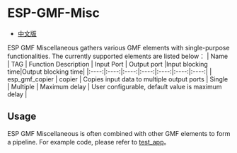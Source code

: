 # ESP-GMF-Misc

- [中文版](./README_CN.md)

ESP GMF Miscellaneous gathers various GMF elements with single-purpose functionalities. The currently supported elements are listed below：
|  Name  | TAG | Function Description | Input Port | Output port |Input blocking time|Output blocking time|
|:----:|:----:|:----:|:----:|:----:|:----:|:----:|
| esp_gmf_copier | copier | Copies input data to multiple output ports | Single | Multiple | Maximum delay | User configurable, default value is maximum delay |

## Usage
ESP GMF Miscellaneous is often combined with other GMF elements to form a pipeline. For example code, please refer to [test_app](../test_apps/main/elements/gmf_audio_play_el_test.c)。
